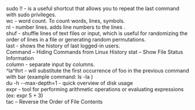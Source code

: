 sudo !! -  is a useful shortcut that allows you to repeat the last command with sudo privileges.  
wc - word count. To count words, lines, symbols.  
nl - number lines. adds line numbers to the lines .  
shuf - shuffle lines of text files or input, which is useful for randomizing the order of lines in a file or generating random permutations.  
last - shows the history of last logged-in users.  
<space> Command – Hiding Commands from Linux History
stat  – Show File Status Information  
column - separate input by columns.  
^la^lhrt - will substitute the first occurrence of foo in the previous command with bar (example command: ls -la )  
du -h --max-depth=1  - quick overview of disk usage   
expr - tool for performing arithmetic operations or evaluating expressions (ex: expr 5 + 3)  
tac  – Reverse the Order of File Contents  
